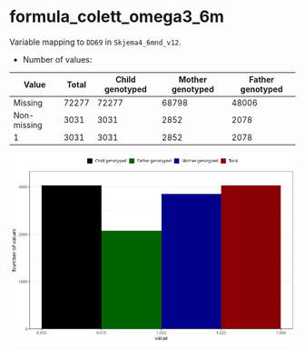# formula_colett_omega3_6m
Variable mapping to `DD69` in `Skjema4_6mnd_v12`.
- Number of values:

| Value | Total | Child genotyped | Mother genotyped | Father genotyped |
| ----- | ----- | --------------- | ---------------- | ---------------- |
| Missing | 72277 | 72277 | 68798 | 48006 |
| Non-missing | 3031 | 3031 | 2852 | 2078 |
| 1 | 3031 | 3031 | 2852 | 2078 |



![](formula_colett_omega3_6m_n.png)



